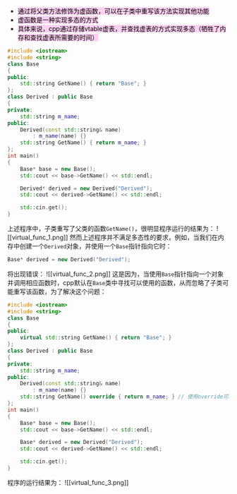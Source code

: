 - <mark style="background: #FFB8EBA6;">通过将父类方法修饰为虚函数，可以在子类中重写该方法实现其他功能</mark>
- <mark style="background: #FFB8EBA6;">虚函数是一种实现多态的方式</mark>
- <mark style="background: #FFB8EBA6;">具体来说，cpp通过存储vtable虚表，并查找虚表的方式实现多态（牺牲了内存和查找虚表所需要的时间）</mark>

```c++
#include <iostream>
#include <string>
class Base
{
public:
	std::string GetName() { return "Base"; }
};
class Derived : public Base
{
private:
	std::string m_name;
public:
	Derived(const std::string& name) 
		: m_name(name) {}
	std::string GetName() { return m_name; }
};
int main() 
{
	Base* base = new Base();
	std::cout << base->GetName() << std::endl;

	Derived* derived = new Derived("Derived");
	std::cout << derived->GetName() << std::endl;

	std::cin.get();
}
```
上述程序中，子类重写了父类的函数```GetName()```，很明显程序运行的结果为：
![[virtual_func_1.png]]
然而上述程序并不满足多态性的要求，例如，当我们在内存中创建一个```Derived```对象，并使用一个```Base```指针指向它时：
```c++
Base* derived = new Derived("Derived");
```
将出现错误：
![[virtual_func_2.png]]
这是因为，当使用```Base```指针指向一个对象并调用相应函数时，cpp默认在```Base```类中寻找可以使用的函数，从而忽略了子类可能重写该函数，为了解决这个问题：
```c++
#include <iostream>
#include <string>
class Base
{
public:
	virtual std::string GetName() { return "Base"; }
};
class Derived : public Base
{
private:
	std::string m_name;
public:
	Derived(const std::string& name) 
		: m_name(name) {}
	std::string GetName() override { return m_name; } // 使用override可以增加可读性
};
int main() 
{
	Base* base = new Base();
	std::cout << base->GetName() << std::endl;

	Base* derived = new Derived("Derived");
	std::cout << derived->GetName() << std::endl;

	std::cin.get();
}
```
程序的运行结果为：
![[virtual_func_3.png]]